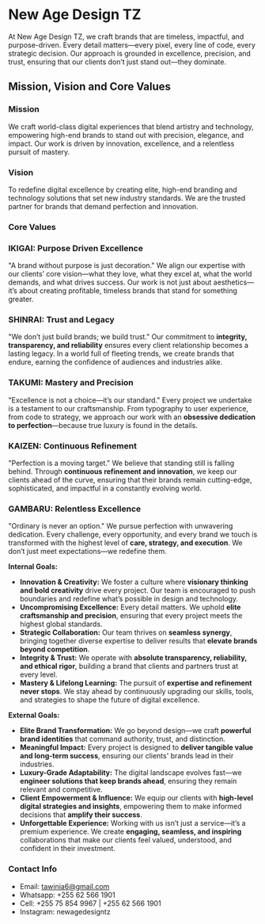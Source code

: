 # New Age Design TZ

At New Age Design TZ, we craft brands that are timeless, impactful, and purpose-driven. Every detail matters—every pixel, every line of code, every strategic decision. Our approach is grounded in excellence, precision, and trust, ensuring that our clients don’t just stand out—they dominate.

## Mission, Vision and Core Values

### Mission

We craft world-class digital experiences that blend artistry and technology, empowering high-end brands to stand out with precision, elegance, and impact. Our work is driven by innovation, excellence, and a relentless pursuit of mastery.

### Vision

To redefine digital excellence by creating elite, high-end branding and technology solutions that set new industry standards. We are the trusted partner for brands that demand perfection and innovation.

### **Core Values**

### **IKIGAI: Purpose Driven Excellence**

"A brand without purpose is just decoration."
We align our expertise with our clients’ core vision—what they love, what they excel at, what the world demands, and what drives success. Our work is not just about aesthetics—it’s about creating profitable, timeless brands that stand for something greater.

### **SHINRAI: Trust and Legacy**

"We don’t just build brands; we build trust."
Our commitment to **integrity, transparency, and reliability** ensures every client relationship becomes a lasting legacy. In a world full of fleeting trends, we create brands that endure, earning the confidence of audiences and industries alike.

### **TAKUMI: Mastery and Precision**

"Excellence is not a choice—it’s our standard."
Every project we undertake is a testament to our craftsmanship. From typography to user experience, from code to strategy, we approach our work with an **obsessive dedication to perfection**—because true luxury is found in the details.

### **KAIZEN: Continuous Refinement**

"Perfection is a moving target."
We believe that standing still is falling behind. Through **continuous refinement and innovation**, we keep our clients ahead of the curve, ensuring that their brands remain cutting-edge, sophisticated, and impactful in a constantly evolving world.

### **GAMBARU: Relentless Excellence**

"Ordinary is never an option."
We pursue perfection with unwavering dedication. Every challenge, every opportunity, and every brand we touch is transformed with the highest level of **care, strategy, and execution**. We don’t just meet expectations—we redefine them.

**Internal Goals:**

- **Innovation & Creativity:** We foster a culture where **visionary thinking and bold creativity** drive every project. Our team is encouraged to push boundaries and redefine what’s possible in design and technology.
- **Uncompromising Excellence:** Every detail matters. We uphold **elite craftsmanship and precision**, ensuring that every project meets the highest global standards.
- **Strategic Collaboration:** Our team thrives on **seamless synergy**, bringing together diverse expertise to deliver results that **elevate brands beyond competition**.
- **Integrity & Trust:** We operate with **absolute transparency, reliability, and ethical rigor**, building a brand that clients and partners trust at every level.
- **Mastery & Lifelong Learning:** The pursuit of **expertise and refinement never stops**. We stay ahead by continuously upgrading our skills, tools, and strategies to shape the future of digital excellence.

**External Goals:**

- **Elite Brand Transformation:** We go beyond design—we craft **powerful brand identities** that command authority, trust, and distinction.
- **Meaningful Impact:** Every project is designed to **deliver tangible value and long-term success**, ensuring our clients' brands lead in their industries.
- **Luxury-Grade Adaptability:** The digital landscape evolves fast—we **engineer solutions that keep brands ahead**, ensuring they remain relevant and competitive.
- **Client Empowerment & Influence:** We equip our clients with **high-level digital strategies and insights**, empowering them to make informed decisions that **amplify their success**.
- **Unforgettable Experience:** Working with us isn’t just a service—it’s a premium experience. We create **engaging, seamless, and inspiring** collaborations that make our clients feel valued, understood, and confident in their investment.

### Contact Info

- Email: [tawinia6@gmail.com](mailto:tawinia6@gmail.com)
- Whatsapp: +255 62 566 1901
- Cell: +255 75 854 9967 | +255 62 566 1901
- Instagram: newagedesigntz

<!---
NewAgeDesign/NewAgeDesign is a ✨ special ✨ repository because its `README.md` (this file) appears on your GitHub profile.
You can click the Preview link to take a look at your changes.
--->
